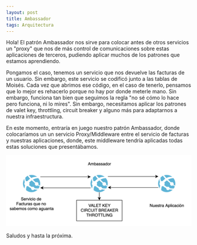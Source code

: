 ```yaml
---
layout: post
title: Ambassador
tags: Arquitectura
---
```


Hola! El patrón Ambassador nos sirve para colocar antes de otros servicios un "proxy" que nos de más control de comunicaciones sobre estas aplicaciones de terceros, pudiendo aplicar muchos de los patrones que estamos aprendiendo.

Pongamos el caso, tenemos un servicio que nos devuelve las facturas de un usuario. Sin embargo, este servicio se codificó junto a las tablas de Moisés. Cada vez que abrimos ese código, en el caso de tenerlo, pensamos que lo mejor es rehacerlo porque no hay por donde meterle mano. Sin embargo, funciona tan bien que seguimos la regla "no sé cómo lo hace pero funciona, ni lo mires". Sin embargo, necesitamos aplicar los patrones de valet key, throttling, circuit breaker y alguno más para adaptarnos a nuestra infraestructura.

En este momento, entraría en juego nuestro patrón Ambassador, donde colocaríamos un un servicio Proxy/Middleware entre el servicio de facturas y nuestras aplicaciones, donde, este middleware tendría aplicadas todas estas soluciones que presentábamos.

![Ambassador](/img/cloudpatterns/ambassador.png "Ambassador")

Saludos y hasta la próxima.
